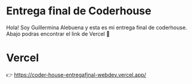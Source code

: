 # Entrega final de Coderhouse
Hola! Soy Guillermina Alebuena y esta es mi entrega final de coderhouse. Abajo podras encontrar el link de Vercel 👾


# Vercel
👉 https://coder-house-entregafinal-webdev.vercel.app/
